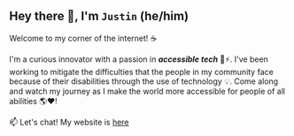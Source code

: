 ## Hey there 👋, I'm `Justin` (he/him)

Welcome to my corner of the internet! ☕

I'm a curious innovator with a passion in ***accessible tech*** 🦾⚡. I've been working to mitigate the difficulties that the people in my community face because of their disabilities through the use of technology 💡. Come along and watch my journey as I make the world more accessible for people of all abilities 🌎❤!

📫 Let's chat! My website is [here](https://justinaujla.com)
